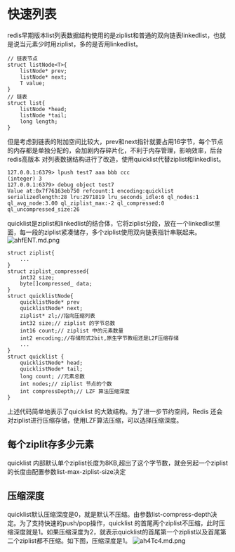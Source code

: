 # 快速列表
redis早期版本list列表数据结构使用的是ziplist和普通的双向链表linkedlist，也就是说当元素少时用ziplist，多的是否用linkedlist。
```
// 链表节点
struct listNode<T>{
    listNode* prev;
    listNode* next;
    T value;
}
// 链表
struct list{
    listNode *head;
    listNode *tail;
    long length;
}
```

但是考虑到链表的附加空间比较大，prev和next指针就要占用16字节，每个节点的内存都是单独分配的，会加剧内存碎片化，不利于内存管理，影响效率，后台redis高版本
对列表数据结构进行了改造，使用quicklist代替ziplist和linkedlist。
```
127.0.0.1:6379> lpush test7 aaa bbb ccc
(integer) 3
127.0.0.1:6379> debug object test7
Value at:0x7f76163eb750 refcount:1 encoding:quicklist serializedlength:28 lru:2971819 lru_seconds_idle:6 ql_nodes:1 ql_avg_node:3.00 ql_ziplist_max:-2 ql_compressed:0 ql_uncompressed_size:26
```

quicklist是ziplist和linkedlist的结合体，它将ziplist分段，放在一个linkedlist里面，每一段的ziplist紧凑储存，多个ziplist使用双向链表指针串联起来。
![ahfENT.md.png](https://s1.ax1x.com/2020/08/07/ahfENT.md.png)


```
struct ziplist{
    ...
}
struct ziplist_compressed{
    int32 size;
    byte[]compressed_ data;
}
struct quicklistNode{
    quicklistNode* prev
    quicklistNode* next;
    ziplist* zl;//指向压缩列表
    int32 size;// ziplist 的字节总数
    int16 count;// ziplist 中的元素数量
    int2 encoding;//存储形式2bit,原生字节教组还是L2F压缩存储
    ...
}
struct quicklist {
    quicklistNode* head;
    quicklistNode* tail;
    long count; //元素总数
    int nodes;// ziplist 节点的个数
    int compressDepth;// LZF 算法压缩深度
}
```
上述代码简单地表示了quicklist 的大致结构。为了进一步节约空间，Redis 还会对ziplist进行压缩存储，使用LZF算法压缩，可以选择压缩深度。

## 每个ziplit存多少元素
quicklist 内部默认单个ziplist长度为8KB,超出了这个字节数，就会另起一个ziplist的长度由配置参数list-max-ziplist-size决定

## 压缩深度
quicklist默认压缩深度是0，就是默认不压缩。由参数list-compress-depth决定。为了支持快速的push/pop操作，quicklist 的首尾两个ziplist不压缩，此时压缩深度就是1。如果压缩深度为2，就表示quicklist的首尾第一个ziplist以及首尾第二个ziplist都不压缩。如下图，压缩深度是1。
![ah4Tc4.md.png](https://s1.ax1x.com/2020/08/07/ah4Tc4.md.png)
